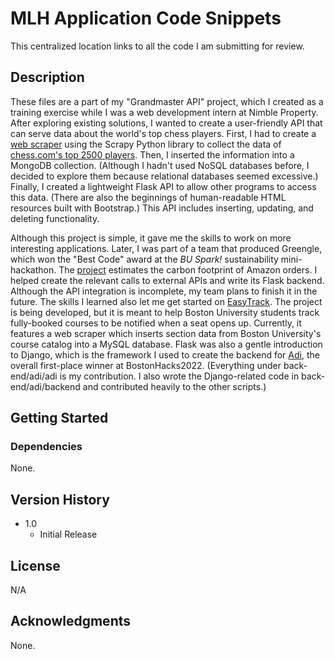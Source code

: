 # MLH Application Code Snippets

This centralized location links to all the code I am submitting for review.

## Description

These files are a part of my "Grandmaster API" project, which I created as a training exercise while I was a web development intern at Nimble Property. After exploring existing solutions, I wanted to create a user-friendly API that can serve data about the world's top chess players. First, I had to create a [web scraper](https://github.com/sai-nayunipati/Hallmark-Induction-Projects/tree/main/Projects/14.%20Web%20Scrape%20to%20MongoDB) using the Scrapy Python library to collect the data of [chess.com's top 2500 players](https://www.chess.com/players). Then, I inserted the information into a MongoDB collection. (Although I hadn't used NoSQL databases before, I decided to explore them because relational databases seemed excessive.) Finally, I created a lightweight Flask API to allow other programs to access this data. (There are also the beginnings of human-readable HTML resources built with Bootstrap.) This API includes inserting, updating, and deleting functionality.

Although this project is simple, it gave me the skills to work on more interesting applications. Later, I was part of a team that produced Greengle, which won the "Best Code" award at the _BU Spark!_ sustainability mini-hackathon. The [project](https://github.com/AdiBhan/Greengle) estimates the carbon footprint of Amazon orders. I helped create the relevant calls to external APIs and write its Flask backend. Although the API integration is incomplete, my team plans to finish it in the future. The skills I learned also let me get started on [EasyTrack](https://github.com/sai-nayunipati/EasyTrack). The project is being developed, but it is meant to help Boston University students track fully-booked courses to be notified when a seat opens up. Currently, it features a web scraper which inserts section data from Boston University's course catalog into a MySQL database. Flask was also a gentle introduction to Django, which is the framework I used to create the backend for [Adi](https://github.com/neezacoto/Adi-ai-ads), the overall first-place winner at BostonHacks2022. (Everything under back-end/adi/adi is my contribution. I also wrote the Django-related code in back-end/adi/backend and contributed heavily to the other scripts.)

## Getting Started

### Dependencies

None.

## Version History

* 1.0
    * Initial Release

## License

N/A

## Acknowledgments
None.
